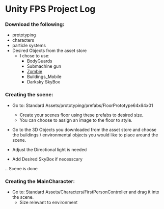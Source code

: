 # Unity FPS Project Log

### Download the following:
- prototyping
- characters
- particle systems
- Desired Objects from the asset store
    - I chose to use:
        - BodyGuards
        - Submachine gun
        - [Zombie](https://www.facebook.com/Pxltiger.3d/)
        - Buildings_Mobile
        - Darksky SkyBox

### Creating the scene:
- Go to: Standard Assets/prototyping/prefabs/FloorPrototype64x64x01
    - Create your scenes floor using these prefabs to desired size.
    - You can choose to assign an image to the floor to style.
- Go to the 3D Objects you downloaded from the asset store and choose the buildings / environmental objects you would like to place around the scene.

- Adjust the Directional light is needed

- Add Desired SkyBox if necesscary

.. Scene is done

### Creating the MainCharacter:
- Go to: Standard Assets/Characters/FirstPersonController and drag it into the scene.
    - Size relevant to environment
